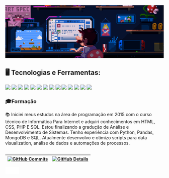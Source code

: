 <img src="ezgif-45095bc130b17b.gif"/>

<h2>🖥️ Tecnologias e Ferramentas:</h2> 

<p> 
<img src="https://skillicons.dev/icons?i=html" width="48">
<img src="https://skillicons.dev/icons?i=css" width="48">
<img src="https://skillicons.dev/icons?i=php" width="48">
<img src="https://skillicons.dev/icons?i=javascript" width="48">
<img src="https://skillicons.dev/icons?i=mongodb" width="48">
<img src="https://skillicons.dev/icons?i=py" width="48"> 
<img src="https://skillicons.dev/icons?i=mysql" width="48"> 
<img src="https://skillicons.dev/icons?i=java" width="48">
<img src="https://skillicons.dev/icons?i=nodejs" width="48">
<img src="https://skillicons.dev/icons?i=c" width="48">
<img src="https://skillicons.dev/icons?i=github" width="48">
<img src="https://skillicons.dev/icons?i=git" width="48">
<img src="https://skillicons.dev/icons?i=azure" width="48">
<img src="https://skillicons.dev/icons?i=vscode" width="48">

</p>

<h3>🎓Formação</h3>

  <p align="left">📚 Iniciei meus estudos na área de programação em 2015 com o curso técnico de Informática Para Internet e adquiri conhecimentos em HTML, CSS, PHP E SQL. Estou finalizando a gradução de Análise e Desenvolvimento de Sistemas. Tenho experiência com Python, Pandas, MongoDB e SQL. Atualmente desenvolvo e otimizo scripts para data visualization, análise de dados e automações de processos.</p>

##

| [![GitHub Commits](http://github-profile-summary-cards.vercel.app/api/cards/productive-time?username=Ga-Rasquinho&theme=dracula&utcOffset=-3)](https://github.com/vn7n24fzkq/github-profile-summary-cards) | [![GitHub Details](http://github-profile-summary-cards.vercel.app/api/cards/profile-details?username=Ga-Rasquinho&theme=dracula)](https://github.com/vn7n24fzkq/github-profile-summary-cards) |  
 | ----------- | ----------- |

<a href="https://www.instagram.com/gabriel.rasquinho/" target="_blank"><img align="left" alt="Instagram" width="22px" src="https://github.com/Aakarsh-B/trying-repos/blob/master/insta.svg" />
<a href="https://www.linkedin.com/in/gabriel-rasquinho-370073157/" target="_blank"><img align="left" alt="LinkedIn" width="22px" src="https://github.com/Aakarsh-B/trying-repos/blob/master/linkedin.svg" />

